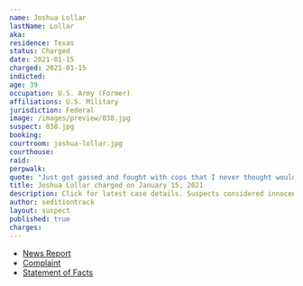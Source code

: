 ```yaml
---
name: Joshua Lollar
lastName: Lollar
aka:
residence: Texas
status: Charged
date: 2021-01-15
charged: 2021-01-15
indicted:
age: 39
occupation: U.S. Army (Former)
affiliations: U.S. Military
jurisdiction: Federal
image: /images/preview/038.jpg
suspect: 038.jpg
booking:
courtroom: joshua-lollar.jpg
courthouse:
raid:
perpwalk:
quote: "Just got gassed and fought with cops that I never thought would happen."
title: Joshua Lollar charged on January 15, 2021
description: Click for latest case details. Suspects considered innocent until proven guilty.
author: seditiontrack
layout: suspect
published: true
charges:
---
```

- [News Report](https://abc13.com/spring-man-capitol-riot-josh-lollar-joshua-charged-us-protest/9689137/)
- [Complaint](https://www.justice.gov/opa/page/file/1355471/download)
- [Statement of Facts](https://www.justice.gov/opa/page/file/1355471/download)
